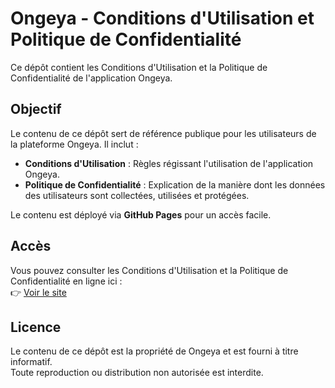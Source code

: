 # Ongeya - Conditions d'Utilisation et Politique de Confidentialité

Ce dépôt contient les Conditions d'Utilisation et la Politique de Confidentialité de l'application Ongeya.

## Objectif

Le contenu de ce dépôt sert de référence publique pour les utilisateurs de la plateforme Ongeya. Il inclut :

- **Conditions d'Utilisation** : Règles régissant l'utilisation de l'application Ongeya.
- **Politique de Confidentialité** : Explication de la manière dont les données des utilisateurs sont collectées, utilisées et protégées.

Le contenu est déployé via **GitHub Pages** pour un accès facile.

## Accès

Vous pouvez consulter les Conditions d'Utilisation et la Politique de Confidentialité en ligne ici :  
👉 [Voir le site](https://barackm>.github.io/ongeya-terms/)

## Licence

Le contenu de ce dépôt est la propriété de Ongeya et est fourni à titre informatif.  
Toute reproduction ou distribution non autorisée est interdite.